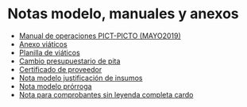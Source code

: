 # Notas modelo, manuales y anexos

- <a href="./manualDeOperacionesPICT-PICTO-MAYO2019.docx" target="_blank">Manual de operaciones PICT-PICTO (MAYO2019)</a>
- <a href="./anexoViaticos.pdf" target="_blank">Anexo viáticos</a>
- <a href="./planillaDeViaticos.pdf" target="_blank">Planilla de viáticos</a>
- <a href="./cambioPresupuestarioDePita.docx" target="_blank">Cambio presupuestario de pita</a>
- <a href="./certificadodeProveedor.pdf" target="_blank">Certificado de proveedor</a>
- <a href="./notaModeloJustificacionDeInsumos.docx" target="_blank">Nota modelo justificación de insumos</a>
- <a href="./notaModeloProrroga.docx" target="_blank">Nota modelo prórroga</a>
- <a href="./notaParaComprobantesSinLeyendaCompletaCardo.docx" target="_blank">Nota para comprobantes sin leyenda completa cardo</a>
